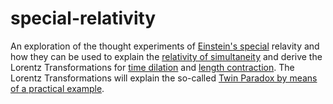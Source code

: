 # special-relativity

An exploration of the thought experiments of [Einstein's 
special](https://tiggerntatie.github.io/special-relativity/index.html) relavity and how they can be used to explain
the [relativity of simultaneity](https://tiggerntatie.github.io/special-relativity/simultaneity.html) and derive the Lorentz 
Transformations for [time dilation](https://tiggerntatie.github.io/special-relativity/time-dilation.html) and [length contraction](https://tiggerntatie.github.io/special-relativity/length-contraction.html).
The Lorentz Transformations will explain the so-called 
[Twin Paradox by means of a practical example](https://tiggerntatie.github.io/special-relativity/twin-paradox.html).